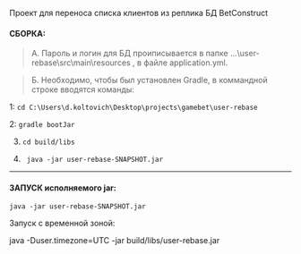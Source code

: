 Проект для переноса списка клиентов из реплика БД BetConstruct

#### СБОРКА:
> A. Пароль и логин для БД проиписывается в папке ...\user-rebase\src\main\resources , в файле application.yml.

> Б. Необходимо, чтобы был установлен Gradle, в коммандной строке вводятся команды:

1: 
`cd C:\Users\d.koltovich\Desktop\projects\gamebet\user-rebase
`

2: `gradle bootJar`

3. `cd build/libs`

4. ` java -jar user-rebase-SNAPSHOT.jar`

-------------------------------------
####  ЗАПУСК исполняемого jar:

`java -jar user-rebase-SNAPSHOT.jar`

Запуск с временной зоной:

java -Duser.timezone=UTC  -jar build/libs/user-rebase.jar


